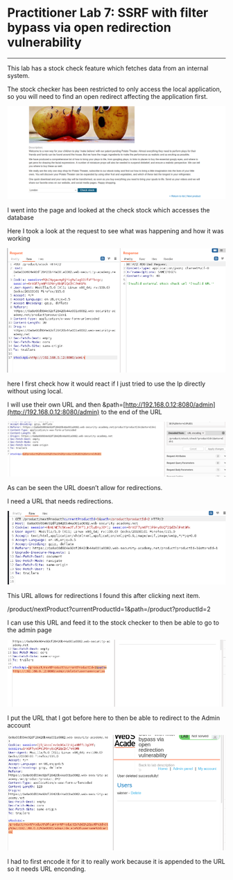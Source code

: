 # Practitioner Lab 7: SSRF with filter bypass via open redirection vulnerability

---

This lab has a stock check feature which fetches data from an internal system.

The stock checker has been restricted to only access the local application, so you will need to find an open redirect affecting the application first.

![Untitled](Practitioner%20Lab%207%20SSRF%20with%20filter%20bypass%20via%20ope%20601c428d2e4e4fe1a3f737f1925f2fcf/Untitled.png)

I went into the page and looked at the check stock which accesses the database 

Here I took a look at the request to see what was happening and how it was working 

![Untitled](Practitioner%20Lab%207%20SSRF%20with%20filter%20bypass%20via%20ope%20601c428d2e4e4fe1a3f737f1925f2fcf/Untitled%201.png)

here I first check how it would react if I just tried to use the Ip directly without using local.

I will use their own URL and then &path=[http://192.168.0.12:8080/admin](http://192.168.0.12:8080/admin) to the end of the URL

![Untitled](Practitioner%20Lab%207%20SSRF%20with%20filter%20bypass%20via%20ope%20601c428d2e4e4fe1a3f737f1925f2fcf/Untitled%202.png)

As can be seen the URL doesn’t allow for redirections. 

I need a URL that needs redirections.

![Untitled](Practitioner%20Lab%207%20SSRF%20with%20filter%20bypass%20via%20ope%20601c428d2e4e4fe1a3f737f1925f2fcf/Untitled%203.png)

This URL allows for redirections I found this after clicking next item.

/product/nextProduct?currentProductId=1&path=/product?productId=2

I can use this URL and feed it to the stock checker to then be able to go to the admin page

![Untitled](Practitioner%20Lab%207%20SSRF%20with%20filter%20bypass%20via%20ope%20601c428d2e4e4fe1a3f737f1925f2fcf/Untitled%204.png)

I put the URL that I got before here to then be able to redirect to the Admin account 

![Untitled](Practitioner%20Lab%207%20SSRF%20with%20filter%20bypass%20via%20ope%20601c428d2e4e4fe1a3f737f1925f2fcf/Untitled%205.png)

I had to first encode it for it to really work because it is appended to the URL so it needs URL enconding.